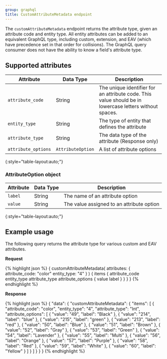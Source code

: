 ```yaml
---
group: graphql
title: CustomAttributeMetadata endpoint
---
```


The `customAttributeMetadata` endpoint returns the attribute type, given an attribute code and entity type. All entity attributes can be added to an equivalent GraphQL type, including custom, extension, and EAV (which have precedence set in that order for collisions). The GraphQL query consumer does not have the ability to know a field's attribute type.

## Supported attributes

Attribute |  Data Type | Description
--- | --- | ---
`attribute_code` | String | The unique identifier for an attribute code. This value should be in lowercase letters without spaces.
`entity_type` | String | The type of entity that defines the attribute
`attribute_type` | String | The data type of the attribute (Response only)
`attribute_options` | `AttributeOption` | A list of attribute options
{:style="table-layout:auto;"}

### AttributeOption object

Attribute |  Data Type | Description
--- | --- | ---
`label` | String | The name of an attribute option
`value` | String | The value assigned to an attribute option
{:style="table-layout:auto;"}

## Example usage

The following query returns the attribute type for various custom and EAV attributes.

**Request**

{% highlight json %}
{
 customAttributeMetadata(
   attributes: {
     attribute_code: "color"
     entity_type: "4"
   }
 ) {
   items {
     attribute_code
     entity_type
     attribute_type
     attribute_options {
       value
       label
     }
   }
 }
}
 {% endhighlight %}

**Response**

{% highlight json %}
{
  "data": {
    "customAttributeMetadata": {
      "items": [
        {
          "attribute_code": "color",
          "entity_type": "4",
          "attribute_type": "Int",
          "attribute_options": [
            {
              "value": "49",
              "label": "Black"
            },
            {
              "value": "214",
              "label": "blue"
            },
            {
              "value": "215",
              "label": "green"
            },
            {
              "value": "213",
              "label": "red"
            },
            {
              "value": "50",
              "label": "Blue"
            },
            {
              "value": "51",
              "label": "Brown"
            },
            {
              "value": "52",
              "label": "Gray"
            },
            {
              "value": "53",
              "label": "Green"
            },
            {
              "value": "54",
              "label": "Lavender"
            },
            {
              "value": "55",
              "label": "Multi"
            },
            {
              "value": "56",
              "label": "Orange"
            },
            {
              "value": "57",
              "label": "Purple"
            },
            {
              "value": "58",
              "label": "Red"
            },
            {
              "value": "59",
              "label": "White"
            },
            {
              "value": "60",
              "label": "Yellow"
            }
          ]
        }
      ]
    }
  }
}
{% endhighlight %}

